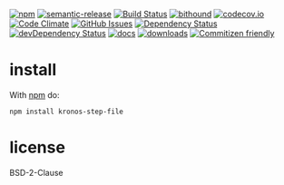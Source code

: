 [![npm](https://img.shields.io/npm/v/kronos-step-file.svg)](https://www.npmjs.com/package/kronos-step-file)
[![semantic-release](https://img.shields.io/badge/%20%20%F0%9F%93%A6%F0%9F%9A%80-semantic--release-e10079.svg)](https://github.com/Kronos-Integration/kronos-step-file)
[![Build Status](https://secure.travis-ci.org/Kronos-Integration/kronos-step-file.png)](http://travis-ci.org/Kronos-Integration/kronos-step-file)
[![bithound](https://www.bithound.io/github/Kronos-Integration/kronos-step-file/badges/score.svg)](https://www.bithound.io/github/Kronos-Integration/kronos-step-file)
[![codecov.io](http://codecov.io/github/Kronos-Integration/kronos-step-file/coverage.svg?branch=master)](http://codecov.io/github/Kronos-Integration/kronos-step-file?branch=master)
[![Code Climate](https://codeclimate.com/github/Kronos-Integration/kronos-step-file/badges/gpa.svg)](https://codeclimate.com/github/Kronos-Integration/kronos-step-file)
[![GitHub Issues](https://img.shields.io/github/issues/Kronos-Integration/kronos-step-file.svg?style=flat-square)](https://github.com/Kronos-Integration/kronos-step-file/issues)
[![Dependency Status](https://david-dm.org/Kronos-Integration/kronos-step-file.svg)](https://david-dm.org/Kronos-Integration/kronos-step-file)
[![devDependency Status](https://david-dm.org/Kronos-Integration/kronos-step-file/dev-status.svg)](https://david-dm.org/Kronos-Integration/kronos-step-file#info=devDependencies)
[![docs](http://inch-ci.org/github/Kronos-Integration/kronos-step-file.svg?branch=master)](http://inch-ci.org/github/Kronos-Integration/kronos-step-file)
[![downloads](http://img.shields.io/npm/dm/kronos-step-file.svg?style=flat-square)](https://npmjs.org/package/kronos-step-file)
[![Commitizen friendly](https://img.shields.io/badge/commitizen-friendly-brightgreen.svg)](http://commitizen.github.io/cz-cli/)

install
=======

With [npm](http://npmjs.org) do:

```
npm install kronos-step-file
```

license
=======

BSD-2-Clause
